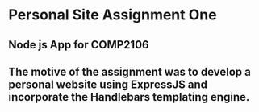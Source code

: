 # Personal Site Assignment One
## Node js App for COMP2106
## The motive of the assignment was to  develop a personal website using ExpressJS and incorporate the Handlebars templating engine.